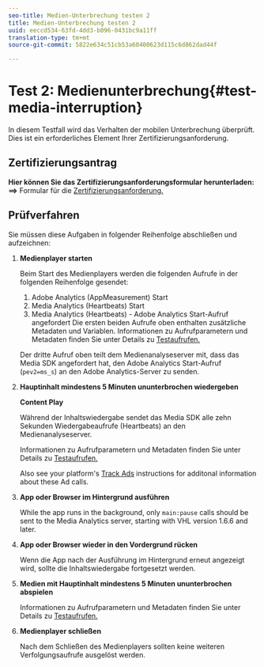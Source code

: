```yaml
---
seo-title: Medien-Unterbrechung testen 2
title: Medien-Unterbrechung testen 2
uuid: eeccd534-63fd-4dd3-b096-0431bc9a11ff
translation-type: tm+mt
source-git-commit: 5822e634c51cb53a60400623d115c6d862dad44f

---
```



# Test 2: Medienunterbrechung{#test-media-interruption}

In diesem Testfall wird das Verhalten der mobilen Unterbrechung überprüft. Dies ist ein erforderliches Element Ihrer Zertifizierungsanforderung.

## Zertifizierungsantrag

**Hier können Sie das Zertifizierungsanforderungsformular herunterladen: ==&gt;** Formular für die [Zertifizierungsanforderung.](cert_req_form.docx)

## Prüfverfahren

Sie müssen diese Aufgaben in folgender Reihenfolge abschließen und aufzeichnen:

1. **Medienplayer starten**

   Beim Start des Medienplayers werden die folgenden Aufrufe in der folgenden Reihenfolge gesendet:

   1. Adobe Analytics (AppMeasurement) Start
   1. Media Analytics (Heartbeats) Start
   1. Media Analytics (Heartbeats) - Adobe Analytics Start-Aufruf angefordert
   Die ersten beiden Aufrufe oben enthalten zusätzliche Metadaten und Variablen. Informationen zu Aufrufparametern und Metadaten finden Sie unter Details zu [Testaufrufen.](/help/sdk-implement/validation/test-call-details.md#start-the-media-player)

   Der dritte Aufruf oben teilt dem Medienanalyseserver mit, dass das Media SDK angefordert hat, den Adobe Analytics Start-Aufruf (`pev2=ms_s`) an den Adobe Analytics-Server zu senden.

1. **Hauptinhalt mindestens 5 Minuten ununterbrochen wiedergeben**

   **Content Play**

   Während der Inhaltswiedergabe sendet das Media SDK alle zehn Sekunden Wiedergabeaufrufe (Heartbeats) an den Medienanalyseserver.

   Informationen zu Aufrufparametern und Metadaten finden Sie unter Details zu [Testaufrufen.](/help/sdk-implement/validation/test-call-details.md#play-main-content)

   Also see your platform's [Track Ads](/help/sdk-implement/track-ads/track-ads-overview.md) instructions for additonal information about these Ad calls.

1. **App oder Browser im Hintergrund ausführen**

   While the app runs in the background, only `main:pause` calls should be sent to the Media Analytics server, starting with VHL version 1.6.6 and later.

1. **App oder Browser wieder in den Vordergrund rücken**

   Wenn die App nach der Ausführung im Hintergrund erneut angezeigt wird, sollte die Inhaltswiedergabe fortgesetzt werden.

1. **Medien mit Hauptinhalt mindestens 5 Minuten ununterbrochen abspielen**

   Informationen zu Aufrufparametern und Metadaten finden Sie unter Details zu [Testaufrufen.](/help/sdk-implement/validation/test-call-details.md#play-main-content)

1. **Medienplayer schließen**

   Nach dem Schließen des Medienplayers sollten keine weiteren Verfolgungsaufrufe ausgelöst werden.

